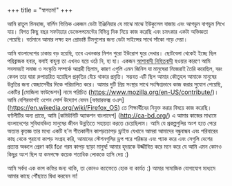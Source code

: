 +++
title = "স্বাগতম!"
+++

আমি রাতুল মিনহাজ, বার্লিন ভিত্তিক একজন ডেটা ইঞ্জিনিয়ার যে মাঝে মাঝে ইউকুলেল বাজায় এবং আগডুম বাগডুম লিখে যায়। বিগত কিছু বছর সফটয়্যার ডেভেলপমেন্টের বিভিন্ন দিক নিয়ে কাজ করেছি এবং চমৎকার একটা অভিজ্ঞতা পেয়েছি। বর্তমানে আমার লক্ষ্য হল প্রোডাক্ট টিমগুলোর জন্য ডেটা সাইন্সের সাথে সাঁকো গড়ে দেয়া।

আমি বাংলাদেশের ঢাকায় বড় হয়েছি, তবে এখনকার মিশন পুরো ইউরোপ ঘুরে দেখার। ছোটবেলা থেকেই ইচ্ছে ছিল পরিব্রাজক হবার, বলাই বাহুল্য তা এখনও হয়ে ওঠে নি, হা হা। একজন [আশাবাদী নিহিতবাদী](https://www.youtube.com/watch?v=MBRqu0YOH14) হওয়ার কারণে আমি সবসময়ই সমাজ ও সংস্কৃতি সম্পর্কে আগ্রহী ছিলাম, কারণ এগুলি এমন জিনিস যা মানুষেরা নিজেরাই তৈরি করেছিল, বরং কেবল তার দ্বারা রুপান্তরিত হয়েছিল প্রকৃতির বেঁচে থাকার প্রবৃত্তি। সম্ভবত এটি ছিল আমার কৌতূহল আমাকে মানুষের উন্নতির জন্য স্বেচ্ছাসেবীর দিকে পরিচালিত করে। আমার দুটি প্রিয় সংস্থার সাথে সংক্ষিপ্তভাবে কাজ করার সুযোগ পেয়েছি, একটির [মোজিলা ফাউন্ডেশন] নামে পরিচিত (https://www.mozilla.org/en-US/contribute/)। আমি বেশিরভাগই ওপেন সোর্স উদ্যোগ যেমন [ফায়ারফক্স ওএস] (https://en.wikedia.org/wiki/Firefox_OS) তে শিক্ষার্থীদের নিযুক্ত করার বিষয়ে কাজ করেছি। বর্ণালীটির অন্য প্রান্তে, আমি [কমিউনিটি অ্যাকশন বাংলাদেশ] (http://ca-bd.org/) এ আমার কাজের মাধ্যমে বাংলাদেশের সুবিধাবঞ্চিত মানুষের জীবন উন্নতিতে সহায়তা করতে চেয়েছিলাম। আমি যে প্রকল্পগুলির অংশ হতে পেরে অত্যন্ত কৃতজ্ঞ তার মধ্যে একটি হ'ল শীতকালীন কাপড়চোপড় ড্রাইভ যেখানে আমরা আমাদের বন্ধুবান্ধব এবং পরিবারের কাছ থেকে পুরানো কাপড় সংগ্রহ করি, আমাদের স্টেশনগুলির ড্রপ পরে পরিষ্কার এবং প্যাক করে এবং সেগুলি দেশের প্রত্যন্ত অঞ্চলে প্রেরণ করি for গরম কাপড় ছাড়া মানুষ! আমার হৃদয়কে উজ্জীবিত করে মনে করে যে আমি এমন কোনও কিছুর অংশ ছিল যা কমপক্ষে কয়েক শতাধিক লোককে হাসি দেয় :)

আমি সর্বদা এক কাপ কফির জন্য থাকি, তা কোনও ক্যাফেতে হোক বা কার্যত :) আমার সামাজিক যোগাযোগ মাধ্যমে আমার কাছে পৌঁছাতে দ্বিধা করবেন না!
